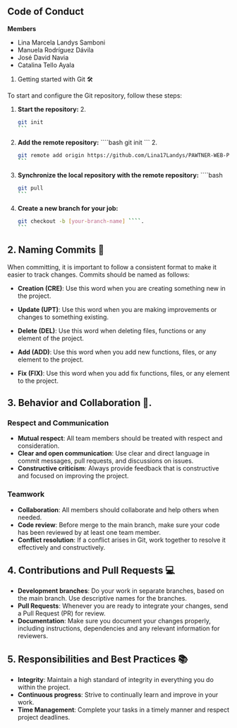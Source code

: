 ## Code of Conduct

**Members**
-  Lina Marcela Landys Samboni
-  Manuela Rodríguez Dávila
-  José David Navia
-  Catalina Tello Ayala


1. Getting started with Git 🛠️

To start and configure the Git repository, follow these steps:

1. **Start the repository:** 2.
   ````bash
   git init
   ```

2. **Add the remote repository:** ````bash git init ``` 2.
   ````bash
   git remote add origin https://github.com/Lina17Landys/PAWTNER-WEB-PROJECT.git
   ```

3. **Synchronize the local repository with the remote repository:** ````bash
   ````bash
   git pull
   ```

4. **Create a new branch for your job:**
   ````bash
   git checkout -b [your-branch-name] ````.
   ```

## 2. Naming Commits 📝

When committing, it is important to follow a consistent format to make it easier to track changes. Commits should be named as follows:

- **Creation (CRE)**: Use this word when you are creating something new in the project.
  
- **Update (UPT)**: Use this word when you are making improvements or changes to something existing.
  
- **Delete (DEL)**: Use this word when deleting files, functions or any element of the project.
  
- **Add (ADD)**: Use this word when you add new functions, files, or any element to the project.

- **Fix (FIX)**: Use this word when you add fix functions, files, or any element to the project.


## 3. Behavior and Collaboration 🤝.

### Respect and Communication

- **Mutual respect**: All team members should be treated with respect and consideration.
- **Clear and open communication**: Use clear and direct language in commit messages, pull requests, and discussions on issues.
- **Constructive criticism**: Always provide feedback that is constructive and focused on improving the project.

### Teamwork

- **Collaboration**: All members should collaborate and help others when needed.
- **Code review**: Before merge to the main branch, make sure your code has been reviewed by at least one team member.
- **Conflict resolution**: If a conflict arises in Git, work together to resolve it effectively and constructively.

## 4. Contributions and Pull Requests 💻

- **Development branches**: Do your work in separate branches, based on the main branch. Use descriptive names for the branches.
- **Pull Requests**: Whenever you are ready to integrate your changes, send a Pull Request (PR) for review.
- **Documentation**: Make sure you document your changes properly, including instructions, dependencies and any relevant information for reviewers.

## 5. Responsibilities and Best Practices 📚

- **Integrity**: Maintain a high standard of integrity in everything you do within the project.
- **Continuous progress**: Strive to continually learn and improve in your work.
- **Time Management**: Complete your tasks in a timely manner and respect project deadlines.
